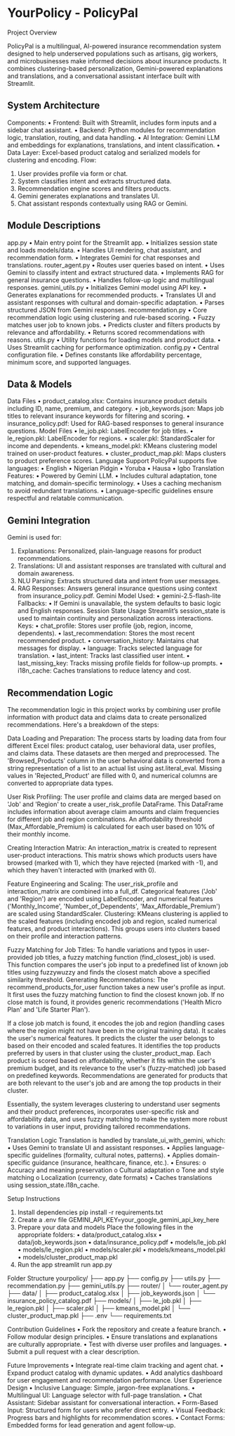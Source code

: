 # YourPolicy - PolicyPal

Project Overview

PolicyPal is a multilingual, AI-powered insurance recommendation system designed to help underserved populations such as artisans, gig workers, and microbusinesses make informed decisions about insurance products. It combines clustering-based personalization, Gemini-powered explanations and translations, and a conversational assistant interface built with Streamlit.

## System Architecture

Components:
•	Frontend: Built with Streamlit, includes form inputs and a sidebar chat assistant.
•	Backend: Python modules for recommendation logic, translation, routing, and data handling.
•	AI Integration: Gemini LLM and embeddings for explanations, translations, and intent classification.
•	Data Layer: Excel-based product catalog and serialized models for clustering and encoding.
Flow:
1.	User provides profile via form or chat.
2.	System classifies intent and extracts structured data.
3.	Recommendation engine scores and filters products.
4.	Gemini generates explanations and translates UI.
5.	Chat assistant responds contextually using RAG or Gemini.

## Module Descriptions
 
app.py
•	Main entry point for the Streamlit app.
•	Initializes session state and loads models/data.
•	Handles UI rendering, chat assistant, and recommendation form.
•	Integrates Gemini for chat responses and translations.
router_agent.py
•	Routes user queries based on intent.
•	Uses Gemini to classify intent and extract structured data.
•	Implements RAG for general insurance questions.
•	Handles follow-up logic and multilingual responses.
gemini_utils.py
•	Initializes Gemini model using API key.
•	Generates explanations for recommended products.
•	Translates UI and assistant responses with cultural and domain-specific adaptation.
•	Parses structured JSON from Gemini responses.
recommendation.py
•	Core recommendation logic using clustering and rule-based scoring.
•	Fuzzy matches user job to known jobs.
•	Predicts cluster and filters products by relevance and affordability.
•	Returns scored recommendations with reasons.
utils.py
•	Utility functions for loading models and product data.
•	Uses Streamlit caching for performance optimization.
config.py
•	Central configuration file.
•	Defines constants like affordability percentage, minimum score, and supported languages.



## Data & Models

 Data Files
•	product_catalog.xlsx: Contains insurance product details including ID, name, premium, and category.
•	job_keywords.json: Maps job titles to relevant insurance keywords for filtering and scoring.
•	insurance_policy.pdf: Used for RAG-based responses to general insurance questions.
Model Files
•	le_job.pkl: LabelEncoder for job titles.
•	le_region.pkl: LabelEncoder for regions.
•	scaler.pkl: StandardScaler for income and dependents.
•	kmeans_model.pkl: KMeans clustering model trained on user-product features.
•	cluster_product_map.pkl: Maps clusters to product preference scores.
Language Support
PolicyPal supports five languages:
•	English
•	Nigerian Pidgin
•	Yoruba
•	Hausa
•	Igbo
Translation Features:
•	Powered by Gemini LLM.
•	Includes cultural adaptation, tone matching, and domain-specific terminology.
•	Uses a caching mechanism to avoid redundant translations.
•	Language-specific guidelines ensure respectful and relatable communication.

## Gemini Integration

Gemini is used for:
1.	Explanations: Personalized, plain-language reasons for product recommendations.
2.	Translations: UI and assistant responses are translated with cultural and domain awareness.
3.	NLU Parsing: Extracts structured data and intent from user messages.
4.	RAG Responses: Answers general insurance questions using context from insurance_policy.pdf.
Gemini Model Used:
•	gemini-2.5-flash-lite
Fallbacks:
•	If Gemini is unavailable, the system defaults to basic logic and English responses.
Session State Usage
Streamlit’s session_state is used to maintain continuity and personalization across interactions.
Keys:
•	chat_profile: Stores user profile (job, region, income, dependents).
•	last_recommendation: Stores the most recent recommended product.
•	conversation_history: Maintains chat messages for display.
•	language: Tracks selected language for translation.
•	last_intent: Tracks last classified user intent.
•	last_missing_key: Tracks missing profile fields for follow-up prompts.
•	i18n_cache: Caches translations to reduce latency and cost.



## Recommendation Logic

The recommendation logic in this project works by combining user profile information with product data and claims data to create personalized recommendations. Here's a breakdown of the steps:

Data Loading and Preparation: The process starts by loading data from four different Excel files: product catalog, user behavioral data, user profiles, and claims data. These datasets are then merged and preprocessed. The 'Browsed_Products' column in the user behavioral data is converted from a string representation of a list to an actual list using ast.literal_eval. Missing values in 'Rejected_Product' are filled with 0, and numerical columns are converted to appropriate data types.

User Risk Profiling: The user profile and claims data are merged based on 'Job' and 'Region' to create a user_risk_profile DataFrame. This DataFrame includes information about average claim amounts and claim frequencies for different job and region combinations. An affordability threshold (Max_Affordable_Premium) is calculated for each user based on 10% of their monthly income.

Creating Interaction Matrix: An interaction_matrix is created to represent user-product interactions. This matrix shows which products users have browsed (marked with 1), which they have rejected (marked with -1), and which they haven't interacted with (marked with 0).

Feature Engineering and Scaling: The user_risk_profile and interaction_matrix are combined into a full_df. Categorical features ('Job' and 'Region') are encoded using LabelEncoder, and numerical features ('Monthly_Income', 'Number_of_Dependents', 'Max_Affordable_Premium') are scaled using StandardScaler.
Clustering: KMeans clustering is applied to the scaled features (including encoded job and region, scaled numerical features, and product interactions). This groups users into clusters based on their profile and interaction patterns.

Fuzzy Matching for Job Titles: To handle variations and typos in user-provided job titles, a fuzzy matching function (find_closest_job) is used. This function compares the user's job input to a predefined list of known job titles using fuzzywuzzy and finds the closest match above a specified similarity threshold.
Generating Recommendations: The recommend_products_for_user function takes a new user's profile as input.
It first uses the fuzzy matching function to find the closest known job. If no close match is found, it provides generic recommendations ('Health Micro Plan' and 'Life Starter Plan').

If a close job match is found, it encodes the job and region (handling cases 
where the region might not have been in the original training data).
It scales the user's numerical features.
It predicts the cluster the user belongs to based on their encoded and scaled features.
It identifies the top products preferred by users in that cluster using the cluster_product_map.
Each product is scored based on affordability, whether it fits within the user's premium budget, and its relevance to the user's (fuzzy-matched) job based on predefined keywords.
Recommendations are generated for products that are both relevant to the user's job and are among the top products in their cluster.

Essentially, the system leverages clustering to understand user segments and their product preferences, incorporates user-specific risk and affordability data, and uses fuzzy matching to make the system more robust to variations in user input, providing tailored recommendations.

 Translation Logic
Translation is handled by translate_ui_with_gemini, which:
•	Uses Gemini to translate UI and assistant responses.
•	Applies language-specific guidelines (formality, cultural notes, patterns).
•	Applies domain-specific guidance (insurance, healthcare, finance, etc.).
•	Ensures:
o	Accuracy and meaning preservation
o	Cultural adaptation
o	Tone and style matching
o	Localization (currency, date formats)
•	Caches translations using session_state.i18n_cache.

 Setup Instructions
1. Install dependencies
pip install -r requirements.txt
2. Create a .env file
GEMINI_API_KEY=your_google_gemini_api_key_here
3. Prepare your data and models
Place the following files in the appropriate folders:
•	data/product_catalog.xlsx
•	data/job_keywords.json
•	data/insurance_policy.pdf
•	models/le_job.pkl
•	models/le_region.pkl
•	models/scaler.pkl
•	models/kmeans_model.pkl
•	models/cluster_product_map.pkl
4. Run the app
streamlit run app.py

Folder Structure
yourpolicy/
├── app.py
├── config.py
├── utils.py
├── recommendation.py
├── gemini_utils.py
├── router/
│   └── router_agent.py
├── data/
│   ├── product_catalog.xlsx
│   ├── job_keywords.json
│   └── insurance_policy_catalog.pdf
├── models/
│   ├── le_job.pkl
│   ├── le_region.pkl
│   ├── scaler.pkl
│   ├── kmeans_model.pkl
│   └── cluster_product_map.pkl
├── .env
└── requirements.txt

Contribution Guidelines
•	Fork the repository and create a feature branch.
•	Follow modular design principles.
•	Ensure translations and explanations are culturally appropriate.
•	Test with diverse user profiles and languages.
•	Submit a pull request with a clear description.


Future Improvements
•	Integrate real-time claim tracking and agent chat.
•	Expand product catalog with dynamic updates.
•	Add analytics dashboard for user engagement and recommendation performance.
 User Experience Design
•	Inclusive Language: Simple, jargon-free explanations.
•	Multilingual UI: Language selector with full-page translation.
•	Chat Assistant: Sidebar assistant for conversational interaction.
•	Form-Based Input: Structured form for users who prefer direct entry.
•	Visual Feedback: Progress bars and highlights for recommendation scores.
•	Contact Forms: Embedded forms for lead generation and agent follow-up.



